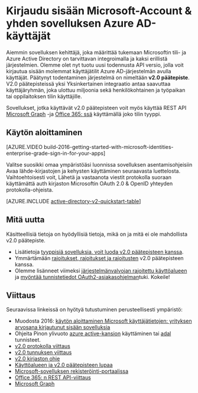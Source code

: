 <properties
    pageTitle="v2.0 päätepisteen yleiskatsaus | Microsoft Azure"
    description="Johdanto ongelmia Microsoft-Account ja Azure Active Directory-sisäänkirjautumisessa sovellusten rakentamiseen."
    services="active-directory"
    documentationCenter=""
    authors="dstrockis"
    manager="mbaldwin"
    editor=""/>

<tags
    ms.service="active-directory"
    ms.workload="identity"
    ms.tgt_pltfrm="na"
    ms.devlang="na"
    ms.topic="article"
    ms.date="09/27/2016"
    ms.author="dastrock"/>

# <a name="sign-in-microsoft-account--azure-ad-users-in-a-single-app"></a>Kirjaudu sisään Microsoft-Account & yhden sovelluksen Azure AD-käyttäjät

Aiemmin sovelluksen kehittäjä, joka määrittää tukemaan Microsoftin tili- ja Azure Active Directory on tarvittavan integroimalla ja kaksi erillistä järjestelmien.  Olemme olet nyt tuotu uusi todennusta API versio, jolla voit kirjautua sisään molemmat käyttäjätilit Azure AD-järjestelmän avulla käyttäjät.  Päätynyt todentaminen järjestelmä on nimeltään **v2.0 päätepiste**.  V2.0 päätepisteissä yksi Yksinkertainen integraatio antaa saavuttaa käyttäjäryhmän, joka ulottuu miljoonia sekä henkilökohtainen ja työpaikan tai oppilaitoksen tilin käyttäjille.

Sovellukset, jotka käyttävät v2.0 päätepisteen voit myös käyttää REST API [Microsoft Graph](https://graph.microsoft.io) -ja [Office 365: ssä](https://msdn.microsoft.com/office/office365/howto/authenticate-Office-365-APIs-using-v2) käyttämällä joko tilin tyyppi.

<!-- For a quick introduction to the v2.0 endpoint, please view the [Getting Started with Microsoft Identities: Enterprise Grade Sign In For Your Apps](https://azure.microsoft.com/documentation/videos/build-2016-getting-started-with-microsoft-identities-enterprise-grade-sign-in-for-your-apps/) video. -->

## <a name="getting-started"></a>Käytön aloittaminen
[AZURE.VIDEO build-2016-getting-started-with-microsoft-identities-enterprise-grade-sign-in-for-your-apps]

Valitse suosikki omaa ympäristöäsi luonnissa sovelluksen asentamisohjeisiin Avaa lähde-kirjastojen ja kehysten käyttäminen seuraavasta luettelosta.  Vaihtoehtoisesti voit, Lähetä ja vastaanota viestit protokolla suoraan käyttämättä auth kirjaston Microsoftin OAuth 2.0 & OpenID yhteyden protokolla-ohjeista.

<!-- TODO: Finalize this table  -->
[AZURE.INCLUDE [active-directory-v2-quickstart-table](../../includes/active-directory-v2-quickstart-table.md)]

## <a name="whats-new"></a>Mitä uutta
Käsitteellisiä tietoja on hyödyllisiä tietoja, mikä on ja mitä ei ole mahdollista v2.0 päätepiste.

- Lisätietoja [tyyppisiä sovelluksia, voit luoda v2.0 päätepisteen kanssa](active-directory-v2-flows.md).
- Ymmärtämään [rajoitukset, rajoitukset ja rajoitusten](active-directory-v2-limitations.md) v2.0 päätepisteen kanssa.
- Olemme lisänneet viimeksi [järjestelmänvalvojan rajoitettu käyttöalueen](active-directory-v2-scopes.md) ja [myöntää tunnistetiedot OAuth2-asiakasohjelman](active-directory-v2-protocols-oauth-client-creds.md)tuki.  Kokeile!

## <a name="reference"></a>Viittaus
Seuraavissa linkeissä on hyötyä tutustuminen perusteellisesti ympäristö:

- Muodosta 2016: [käytön aloittaminen Microsoft käyttäjätietojen: yrityksen arvosana kirjautunut sisään sovelluksia](https://azure.microsoft.com/documentation/videos/build-2016-getting-started-with-microsoft-identities-enterprise-grade-sign-in-for-your-apps/)
- Ohjeita Pinon ylivuoto [azure active-kansion](http://stackoverflow.com/questions/tagged/azure-active-directory) käyttäminen tai [adal](http://stackoverflow.com/questions/tagged/adal) tunnisteet.
- [v2.0 protokolla viittaus](active-directory-v2-protocols.md)
- [v2.0 tunnuksen viittaus](active-directory-v2-tokens.md)
- [v2.0 kirjaston ohje](active-directory-v2-libraries.md)
- [Käyttöalueen ja v2.0 päätepisteen lupaa](active-directory-v2-scopes.md)
- [Microsoft-sovelluksen rekisteröinti-portaalissa](https://apps.dev.microsoft.com/?referrer=https://azure.microsoft.com/documentation/articles&deeplink=/appList)
- [Office 365: n REST API-viittaus](https://msdn.microsoft.com/office/office365/howto/authenticate-Office-365-APIs-using-v2)
- [Microsoft Graph](https://graph.microsoft.io)